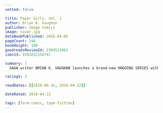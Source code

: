 ```yaml
---
vetted: false

title: Paper Girls, Vol. 1
author: Brian K. Vaughan
publisher: Image Comics
image: cover.jpg
dateBookPublished: 2016-04-05
pageCount: 144
bookHeight: 198
goodreadsReviewId: 2369523861
isbn13: 9781632156747

summary: |
  SAGA writer BRIAN K. VAUGHAN launches a brand-new ONGOING SERIES with superstar Wonder Woman artist CLIFF CHIANG! In the early hours after Halloween of 1988, four 12-year-old newspaper delivery girls uncover the most important story of all time.

rating5: 3

readDates: [[2018-04-15, 2018-04-22]]

dateRated: 2018-04-22

tags: [form-comic, type-fiction]
---
```

